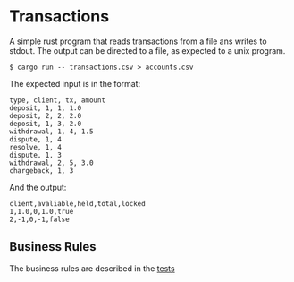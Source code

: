 # Transactions

A simple rust program that reads transactions from a file ans writes to stdout.
The output can be directed to a file, as expected to a unix program.

```shell
$ cargo run -- transactions.csv > accounts.csv
```

The expected input is in the format:
```csv
type, client, tx, amount
deposit, 1, 1, 1.0
deposit, 2, 2, 2.0
deposit, 1, 3, 2.0
withdrawal, 1, 4, 1.5
dispute, 1, 4
resolve, 1, 4
dispute, 1, 3
withdrawal, 2, 5, 3.0
chargeback, 1, 3
```

And the output:
```csv
client,avaliable,held,total,locked
1,1.0,0,1.0,true
2,-1,0,-1,false
```

## Business Rules

The business rules are described in the [tests](https://github.com/romulocollopy/transactions/blob/main/src/domain/account.rs#L202)
